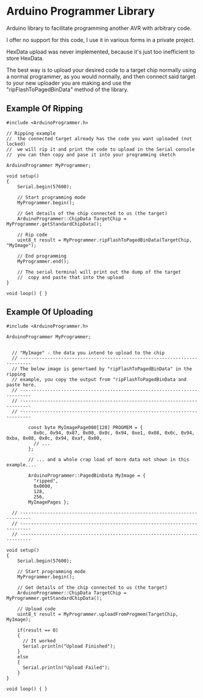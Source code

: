 Arduino Programmer Library
=====================================

Arduino library to facilitate programming another AVR with arbitrary code.

I offer no support for this code, I use it in various forms in a private project.

HexData upload was never implemented, because it's just too inefficient to store HexData.

The best way is to upload your desired code to a target chip normally using a normal programmer, as you would normally, and then connect said target to your new uploader you are making and use the "ripFlashToPagedBinData" method of the library.

## Example Of Ripping

    #include <ArduinoProgrammer.h>
    
    // Ripping example
    //  the connected target already has the code you want uploaded (not locked)
    //  we will rip it and print the code to upload in the Serial console 
    //  you can then copy and pase it into your programming sketch
    
    ArduinoProgrammer MyProgrammer;

    void setup()
    {
        Serial.begin(57600);

        // Start programming mode
        MyProgrammer.begin();

        // Get details of the chip connected to us (the target)
        ArduinoProgrammer::ChipData TargetChip = MyProgrammer.getStandardChipData();
        
        // Rip code
        uint8_t result = MyProgrammer.ripFlashToPagedBinData(TargetChip, "MyImage");

        // End programming
        MyProgrammer.end();

        // The serial terminal will print out the dump of the target
        //  copy and paste that into the upload
    }

    void loop() { }

## Example Of Uploading

    #include <ArduinoProgrammer.h>

    ArduinoProgrammer MyProgrammer;


      // "MyImage" - the data you intend to upload to the chip
      // --------------------------------------------------------------------------
      // The below image is genertaed by "ripFlashToPagedBinData" in the ripping 
      // example, you copy the output from "ripFlashToPagedBinData and paste here.
      // --------------------------------------------------------------------------
      // --------------------------------------------------------------------------
      // --------------------------------------------------------------------------

            const byte MyImagePage000[128] PROGMEM = {
              0x0c, 0x94, 0x87, 0x00, 0x0c, 0x94, 0xe1, 0x08, 0x0c, 0x94, 0xba, 0x08, 0x0c, 0x94, 0xaf, 0x00, 
              // ...
            };

            // ... and a whole crap load of more data not shown in this example....

            ArduinoProgrammer::PagedBinData MyImage = {
              "ripped",
              0x0000,
              128,
              256,
            MyImagePages };

      // --------------------------------------------------------------------------
      // --------------------------------------------------------------------------
      // --------------------------------------------------------------------------

    void setup()
    {
        Serial.begin(57600);

        // Start programming mode
        MyProgrammer.begin();

        // Get details of the chip connected to us (the target)
        ArduinoProgrammer::ChipData TargetChip = MyProgrammer.getStandardChipData();
        
        // Upload code
        uint8_t result = MyProgrammer.uploadFromProgmem(TargetChip, MyImage);

        if(result == 0)
        {
          // It worked
          Serial.println("Upload Finished");
        }  
        else
        {
          Serial.println("Upload Failed");
        }  
    }
          
    void loop() { }
